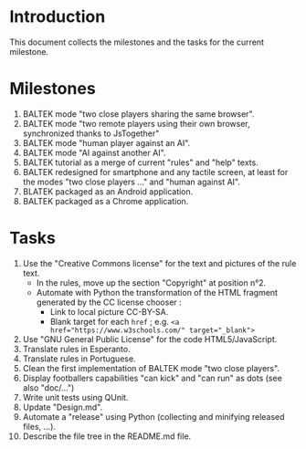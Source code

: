 # Introduction

This document collects the milestones and the tasks for the current milestone.

# Milestones

1. BALTEK mode "two close players sharing the same browser".
2. BALTEK mode "two remote players using their own browser, synchronized thanks to JsTogether"
3. BALTEK mode "human player against an AI".
4. BALTEK mode "AI against another AI".
5. BALTEK tutorial as a merge of current "rules" and "help" texts.
6. BALTEK redesigned for smartphone and any tactile screen, at least for the modes "two close players ..." and "human against AI".
7. BLATEK packaged as an Android application.
8. BALTEK packaged as a Chrome application.

# Tasks

1. Use the "Creative Commons license" for the text and pictures of the rule text.
   * In the rules, move up the section "Copyright" at position n°2.
   * Automate with Python the transformation of the HTML fragment generated by the CC license chooser :
     * Link to local picture CC-BY-SA.
     * Blank target for each `href` ; e.g. `<a href="https://www.w3schools.com/" target="_blank">`
2. Use "GNU General Public License" for the code HTML5/JavaScript.
3. Translate rules in Esperanto.
4. Translate rules in Portuguese.
5. Clean the first implementation of BALTEK mode "two close players".
6. Display footballers capabilities "can kick" and "can run" as dots (see also "doc/...")
7. Write unit tests using QUnit.
8. Update "Design.md".
9. Automate a "release" using Python (collecting and minifying released files, ...).
10. Describe the file tree in the README.md file.
